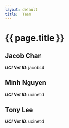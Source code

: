 ```yaml
---
layout: default
title:  Team
---
```


# {{ page.title }}


## Jacob Chan
***UCI Net ID***: jacobc4

## Minh Nguyen
***UCI Net ID***: ucinetid

## Tony Lee
***UCI Net ID***: ucinetid
